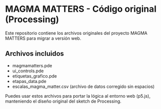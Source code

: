 # MAGMA MATTERS - Código original (Processing)

Este repositorio contiene los archivos originales del proyecto MAGMA MATTERS para migrar a versión web.

## Archivos incluidos

- magmamatters.pde
- ui_controls.pde
- etiquetas_grafico.pde
- etapas_data.pde
- escalas_magma_matter.csv (archivo de datos corregido sin espacios)

Puedes usar estos archivos para portar la lógica al entorno web (p5.js), manteniendo el diseño original del sketch de Processing.